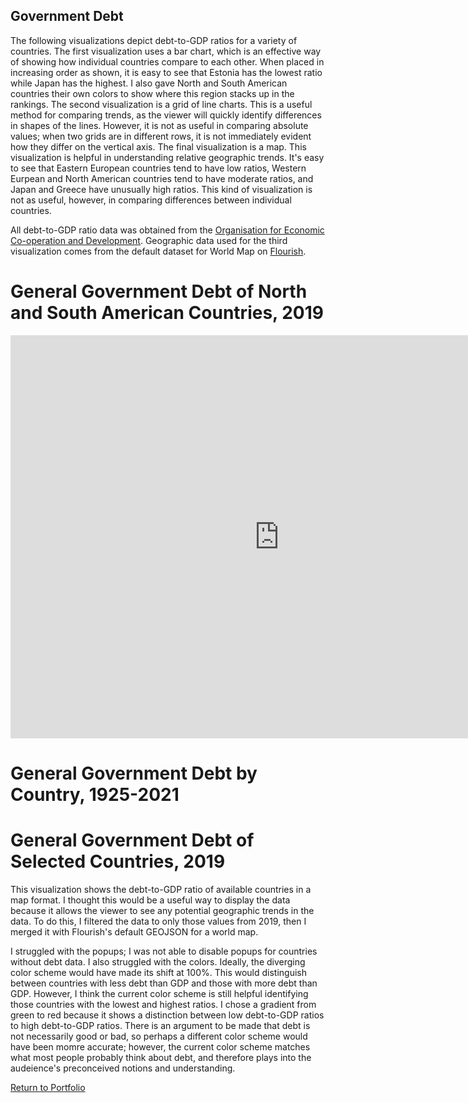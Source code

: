 ## Government Debt

The following visualizations depict debt-to-GDP ratios for a variety of countries. The first visualization uses a bar chart, which is an effective way of showing how individual countries compare to each other. When placed in increasing order as shown, it is easy to see that Estonia has the lowest ratio while Japan has the highest. I also gave North and South American countries their own colors to show where this region stacks up in the rankings. The second visualization is a grid of line charts. This is a useful method for comparing trends, as the viewer will quickly identify differences in shapes of the lines. However, it is not as useful in comparing absolute values; when two grids are in different rows, it is not immediately evident how they differ on the vertical axis. The final visualization is a map. This visualization is helpful in understanding relative geographic trends. It's easy to see that Eastern European countries tend to have low ratios, Western Eurpean and North American countries tend to have moderate ratios, and Japan and Greece have unusually high ratios. This kind of visualization is not as useful, however, in comparing differences between individual countries.

All debt-to-GDP ratio data was obtained from the [Organisation for Economic Co-operation and Development](https://data.oecd.org/gga/general-government-debt.htm). Geographic data used for the third visualization comes from the default dataset for World Map on [Flourish](https://flourish.studio/). 

# General Government Debt of North and South American Countries, 2019

<iframe src="https://data.oecd.org/chart/6RZl" width="860" height="645" style="border: 0" mozallowfullscreen="true" webkitallowfullscreen="true" allowfullscreen="true"><a href="https://data.oecd.org/chart/6RZl" target="_blank">OECD Chart: General government debt, Total, % of GDP, Annual, 2019</a></iframe>

# General Government Debt by Country, 1925-2021

<div class="flourish-embed flourish-chart" data-src="visualisation/11688945"><script src="https://public.flourish.studio/resources/embed.js"></script></div>

# General Government Debt of Selected Countries, 2019

This visualization shows the debt-to-GDP ratio of available countries in a map format. I thought this would be a useful way to display the data because it allows the viewer to see any potential geographic trends in the data. To do this, I filtered the data to only those values from 2019, then I merged it with Flourish's default GEOJSON for a world map. 

I struggled with the popups; I was not able to disable popups for countries without debt data. I also struggled with the colors. Ideally, the diverging color scheme would have made its shift at 100%. This would distinguish between countries with less debt than GDP and those with more debt than GDP. However, I think the current color scheme is still helpful identifying those countries with the lowest and highest ratios. I chose a gradient from green to red because it shows a distinction between low debt-to-GDP ratios to high debt-to-GDP ratios. There is an argument to be made that debt is not necessarily good or bad, so perhaps a different color scheme would have been momre accurate; however, the current color scheme matches what most people probably think about debt, and therefore plays into the audeience's preconceived notions and understanding.

<div class="flourish-embed flourish-map" data-src="visualisation/11689205"><script src="https://public.flourish.studio/resources/embed.js"></script></div>

[Return to Portfolio](https://taypopp.github.io/Popp-Portfolio)
